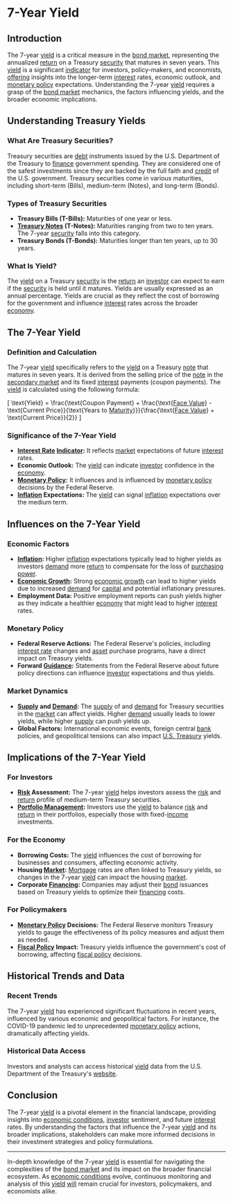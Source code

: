 # 7-Year Yield

## Introduction
The 7-year [yield](../y/yield.md) is a critical measure in the [bond market](../b/bond_market.md), representing the annualized [return](../r/return.md) on a Treasury [security](../s/security.md) that matures in seven years. This [yield](../y/yield.md) is a significant [indicator](../i/indicator.md) for investors, policy-makers, and economists, [offering](../o/offering.md) insights into the longer-term [interest](../i/interest.md) rates, economic outlook, and [monetary policy](../m/monetary_policy.md) expectations. Understanding the 7-year [yield](../y/yield.md) requires a grasp of the [bond market](../b/bond_market.md) mechanics, the factors influencing yields, and the broader economic implications.

## Understanding Treasury Yields

### What Are Treasury Securities?
Treasury securities are [debt](../d/debt.md) instruments issued by the U.S. Department of the Treasury to [finance](../f/finance.md) government spending. They are considered one of the safest investments since they are backed by the full faith and [credit](../c/credit.md) of the U.S. government. Treasury securities come in various maturities, including short-term (Bills), medium-term (Notes), and long-term (Bonds).

### Types of Treasury Securities
- **Treasury Bills (T-Bills):** Maturities of one year or less.
- **[Treasury Notes](../t/treasury_notes.md) (T-Notes):** Maturities ranging from two to ten years. The 7-year [security](../s/security.md) falls into this category.
- **Treasury Bonds (T-Bonds):** Maturities longer than ten years, up to 30 years.

### What Is Yield?
The [yield](../y/yield.md) on a Treasury [security](../s/security.md) is the [return](../r/return.md) an [investor](../i/investor.md) can expect to earn if the [security](../s/security.md) is held until it matures. Yields are usually expressed as an annual percentage. Yields are crucial as they reflect the cost of borrowing for the government and influence [interest](../i/interest.md) rates across the broader [economy](../e/economy.md).

## The 7-Year Yield

### Definition and Calculation
The 7-year [yield](../y/yield.md) specifically refers to the [yield](../y/yield.md) on a Treasury [note](../n/note.md) that matures in seven years. It is derived from the selling price of the [note](../n/note.md) in the [secondary market](../s/secondary_market.md) and its fixed [interest](../i/interest.md) payments (coupon payments). The [yield](../y/yield.md) is calculated using the following formula:

\[ \text{Yield} = \frac{\text{Coupon Payment} + \frac{\text{[Face Value](../f/face_value.md)} - \text{Current Price}}{\text{Years to [Maturity](../m/maturity.md)}}}{\frac{\text{[Face Value](../f/face_value.md)} + \text{Current Price}}{2}} \]

### Significance of the 7-Year Yield
- **[Interest Rate](../i/interest_rate.md) [Indicator](../i/indicator.md):** It reflects [market](../m/market.md) expectations of future [interest](../i/interest.md) rates.
- **Economic Outlook:** The [yield](../y/yield.md) can indicate [investor](../i/investor.md) confidence in the [economy](../e/economy.md).
- **[Monetary Policy](../m/monetary_policy.md):** It influences and is influenced by [monetary policy](../m/monetary_policy.md) decisions by the Federal Reserve.
- **[Inflation](../i/inflation.md) Expectations:** The [yield](../y/yield.md) can signal [inflation](../i/inflation.md) expectations over the medium term.

## Influences on the 7-Year Yield

### Economic Factors
- **[Inflation](../i/inflation.md):** Higher [inflation](../i/inflation.md) expectations typically lead to higher yields as investors [demand](../d/demand.md) more [return](../r/return.md) to compensate for the loss of [purchasing power](../p/purchasing_power.md).
- **[Economic Growth](../e/economic_growth.md):** Strong [economic growth](../e/economic_growth.md) can lead to higher yields due to increased [demand](../d/demand.md) for [capital](../c/capital.md) and potential inflationary pressures.
- **Employment Data:** Positive employment reports can push yields higher as they indicate a healthier [economy](../e/economy.md) that might lead to higher [interest](../i/interest.md) rates.

### Monetary Policy
- **Federal Reserve Actions:** The Federal Reserve's policies, including [interest rate](../i/interest_rate.md) changes and [asset](../a/asset.md) purchase programs, have a direct impact on Treasury yields.
- **Forward [Guidance](../g/guidance.md):** Statements from the Federal Reserve about future policy directions can influence [investor](../i/investor.md) expectations and thus yields.

### Market Dynamics
- **[Supply](../s/supply.md) and [Demand](../d/demand.md):** The [supply](../s/supply.md) of and [demand](../d/demand.md) for Treasury securities in the [market](../m/market.md) can affect yields. Higher [demand](../d/demand.md) usually leads to lower yields, while higher [supply](../s/supply.md) can push yields up.
- **Global Factors:** International economic events, foreign central [bank](../b/bank.md) policies, and geopolitical tensions can also impact [U.S. Treasury](../u/u.s._treasury.md) yields.

## Implications of the 7-Year Yield

### For Investors
- **[Risk](../r/risk.md) Assessment:** The 7-year [yield](../y/yield.md) helps investors assess the [risk](../r/risk.md) and [return](../r/return.md) profile of medium-term Treasury securities.
- **[Portfolio Management](../p/portfolio_management.md):** Investors use the [yield](../y/yield.md) to balance [risk](../r/risk.md) and [return](../r/return.md) in their portfolios, especially those with fixed-[income](../i/income.md) investments.

### For the Economy
- **Borrowing Costs:** The [yield](../y/yield.md) influences the cost of borrowing for businesses and consumers, affecting economic activity.
- **Housing [Market](../m/market.md):** [Mortgage](../m/mortgage.md) rates are often linked to Treasury yields, so changes in the 7-year [yield](../y/yield.md) can impact the housing [market](../m/market.md).
- **Corporate [Financing](../f/financing.md):** Companies may adjust their [bond](../b/bond.md) issuances based on Treasury yields to optimize their [financing](../f/financing.md) costs.

### For Policymakers
- **[Monetary Policy](../m/monetary_policy.md) Decisions:** The Federal Reserve monitors Treasury yields to gauge the effectiveness of its policy measures and adjust them as needed.
- **[Fiscal Policy](../f/fiscal_policy.md) Impact:** Treasury yields influence the government's cost of borrowing, affecting [fiscal policy](../f/fiscal_policy.md) decisions.

## Historical Trends and Data

### Recent Trends
The 7-year [yield](../y/yield.md) has experienced significant fluctuations in recent years, influenced by various economic and geopolitical factors. For instance, the COVID-19 pandemic led to unprecedented [monetary policy](../m/monetary_policy.md) actions, dramatically affecting yields.

### Historical Data Access
Investors and analysts can access historical [yield](../y/yield.md) data from the U.S. Department of the Treasury's [website](https://home.treasury.gov/).

## Conclusion
The 7-year [yield](../y/yield.md) is a pivotal element in the financial landscape, providing insights into [economic conditions](../e/economic_conditions.md), [investor](../i/investor.md) sentiment, and future [interest](../i/interest.md) rates. By understanding the factors that influence the 7-year [yield](../y/yield.md) and its broader implications, stakeholders can make more informed decisions in their investment strategies and policy formulations.

---

In-depth knowledge of the 7-year [yield](../y/yield.md) is essential for navigating the complexities of the [bond market](../b/bond_market.md) and its impact on the broader financial ecosystem. As [economic conditions](../e/economic_conditions.md) evolve, continuous monitoring and analysis of this [yield](../y/yield.md) [will](../w/will.md) remain crucial for investors, policymakers, and economists alike.